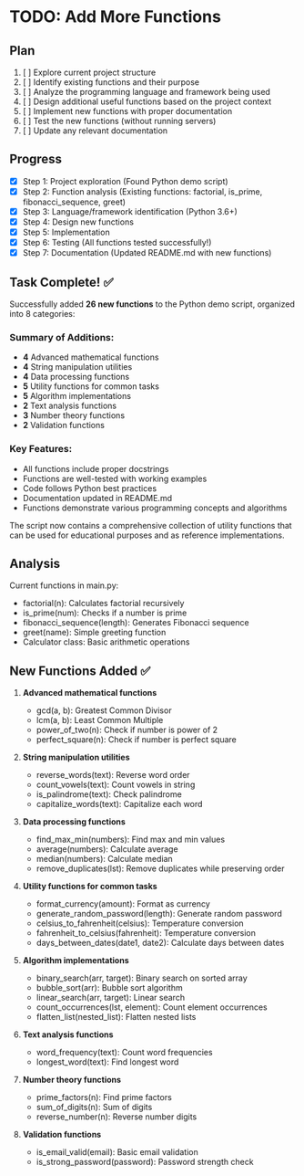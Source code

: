# TODO: Add More Functions

## Plan
1. [ ] Explore current project structure
2. [ ] Identify existing functions and their purpose
3. [ ] Analyze the programming language and framework being used
4. [ ] Design additional useful functions based on the project context
5. [ ] Implement new functions with proper documentation
6. [ ] Test the new functions (without running servers)
7. [ ] Update any relevant documentation

## Progress
- [x] Step 1: Project exploration (Found Python demo script)
- [x] Step 2: Function analysis (Existing functions: factorial, is_prime, fibonacci_sequence, greet)
- [x] Step 3: Language/framework identification (Python 3.6+)
- [x] Step 4: Design new functions
- [x] Step 5: Implementation
- [x] Step 6: Testing (All functions tested successfully!)
- [x] Step 7: Documentation (Updated README.md with new functions)

## Task Complete! ✅

Successfully added **26 new functions** to the Python demo script, organized into 8 categories:

### Summary of Additions:
- **4** Advanced mathematical functions
- **4** String manipulation utilities  
- **4** Data processing functions
- **5** Utility functions for common tasks
- **5** Algorithm implementations
- **2** Text analysis functions
- **3** Number theory functions
- **2** Validation functions

### Key Features:
- All functions include proper docstrings
- Functions are well-tested with working examples
- Code follows Python best practices
- Documentation updated in README.md
- Functions demonstrate various programming concepts and algorithms

The script now contains a comprehensive collection of utility functions that can be used for educational purposes and as reference implementations.

## Analysis
Current functions in main.py:
- factorial(n): Calculates factorial recursively
- is_prime(num): Checks if a number is prime
- fibonacci_sequence(length): Generates Fibonacci sequence
- greet(name): Simple greeting function
- Calculator class: Basic arithmetic operations

## New Functions Added ✅
1. **Advanced mathematical functions**
   - gcd(a, b): Greatest Common Divisor
   - lcm(a, b): Least Common Multiple
   - power_of_two(n): Check if number is power of 2
   - perfect_square(n): Check if number is perfect square

2. **String manipulation utilities**
   - reverse_words(text): Reverse word order
   - count_vowels(text): Count vowels in string
   - is_palindrome(text): Check palindrome
   - capitalize_words(text): Capitalize each word

3. **Data processing functions**
   - find_max_min(numbers): Find max and min values
   - average(numbers): Calculate average
   - median(numbers): Calculate median
   - remove_duplicates(lst): Remove duplicates while preserving order

4. **Utility functions for common tasks**
   - format_currency(amount): Format as currency
   - generate_random_password(length): Generate random password
   - celsius_to_fahrenheit(celsius): Temperature conversion
   - fahrenheit_to_celsius(fahrenheit): Temperature conversion
   - days_between_dates(date1, date2): Calculate days between dates

5. **Algorithm implementations**
   - binary_search(arr, target): Binary search on sorted array
   - bubble_sort(arr): Bubble sort algorithm
   - linear_search(arr, target): Linear search
   - count_occurrences(lst, element): Count element occurrences
   - flatten_list(nested_list): Flatten nested lists

6. **Text analysis functions**
   - word_frequency(text): Count word frequencies
   - longest_word(text): Find longest word

7. **Number theory functions**
   - prime_factors(n): Find prime factors
   - sum_of_digits(n): Sum of digits
   - reverse_number(n): Reverse number digits

8. **Validation functions**
   - is_email_valid(email): Basic email validation
   - is_strong_password(password): Password strength check
